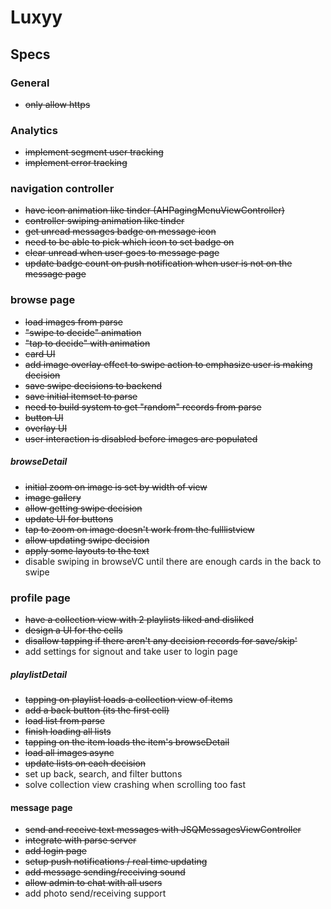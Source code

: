 # Luxyy 

## Specs

### General
- ~~only allow https~~

### Analytics
- ~~implement segment user tracking~~
- ~~implement error tracking~~

### navigation controller
- ~~have icon animation like tinder (AHPagingMenuViewController)~~
- ~~controller swiping animation like tinder~~
- ~~get unread messages badge on message icon~~
- ~~need to be able to pick which icon to set badge on~~
- ~~clear unread when user goes to message page~~
- ~~update badge count on push notification when user is not on the message page~~

### browse page
- ~~load images from parse~~
- ~~"swipe to decide" animation~~
- ~~"tap to decide" with animation~~
- ~~card UI~~
- ~~add image overlay effect to swipe action to emphasize user is making decision~~
- ~~save swipe decisions to backend~~
- ~~save initial itemset to parse~~
- ~~need to build system to get "random" records from parse~~
- ~~button UI~~
- ~~overlay UI~~
- ~~user interaction is disabled before images are populated~~

##### browseDetail
- ~~initial zoom on image is set by width of view~~
- ~~image gallery~~
- ~~allow getting swipe decision~~
- ~~update UI for buttons~~
- ~~tap to zoom on image doesn't work from the fulllistview~~
- ~~allow updating swipe decision~~
- ~~apply some layouts to the text~~
- disable swiping in browseVC until there are enough cards in the back to swipe

### profile page
- ~~have a collection view with 2 playlists liked and disliked~~
- ~~design a UI for the cells~~
- ~~disallow tapping if there aren't any decision records for save/skip'~~
- add settings for signout and take user to login page

##### playlistDetail
- ~~tapping on playlist loads a collection view of items~~
- ~~add a back button (its the first cell)~~
- ~~load list from parse~~
- ~~finish loading all lists~~
- ~~tapping on the item loads the item's browseDetail~~
- ~~load all images async~~
- ~~update lists on each decision~~
- set up back, search, and filter buttons
- solve collection view crashing when scrolling too fast

#### message page
- ~~send and receive text messages with JSQMessagesViewController~~
- ~~integrate with parse server~~
- ~~add login page~~
- ~~setup push notifications / real time updating~~
- ~~add message sending/receiving sound~~
- ~~allow admin to chat with all users~~
- add photo send/receiving support
